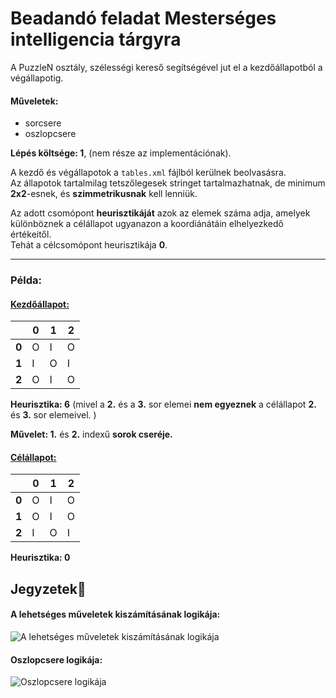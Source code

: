 # Beadandó feladat Mesterséges intelligencia tárgyra
A PuzzleN osztály, szélességi kereső segítségével jut el a kezdőállapotból a végállapotig.
#### Műveletek:
- sorcsere
- oszlopcsere

**Lépés költsége: 1**, (nem része az implementációnak).

A kezdő és végállapotok a `tables.xml` fájlból kerülnek beolvasásra.<br/>
Az állapotok tartalmilag tetszőlegesek stringet tartalmazhatnak, de minimum **2x2**-esnek, és **szimmetrikusnak** kell lenniük.

Az adott csomópont **heurisztikáját**  azok az elemek száma adja, amelyek különböznek a célállapot ugyanazon a koordiánátáin elhelyezkedő értékeitől.<br/>
Tehát a célcsomópont heurisztikája **0**.

------------

### Példa:
#### <ins>Kezdőállapot:</ins>
|  | 0 | 1 | 2 |
| ------ | ------ | ------ | ------ |
| **0** | O | I | O |
| **1** | I | O | I |
| **2** | O | I | O |

**Heurisztika: 6** (mivel a **2.** és a **3.** sor elemei **nem egyeznek** a célállapot **2.** és **3.** sor elemeivel. )

**Művelet: 1.** és **2.** indexű **sorok cseréje.**
#### <ins>Célállapot:</ins>
|  | 0 | 1 | 2 |
| ------ | ------ | ------ | ------ |
| **0** | O | I | O |
| **1** | O | I | O |
| **2** | I | O | I |

**Heurisztika: 0**

## Jegyzetek📝

#### A lehetséges műveletek kiszámításának logikája:
![A lehetséges műveletek kiszámításának logikája](https://i.imgur.com/l49mYyh.png)
#### Oszlopcsere logikája:
![Oszlopcsere logikája](https://i.imgur.com/GqlXhkR.png)